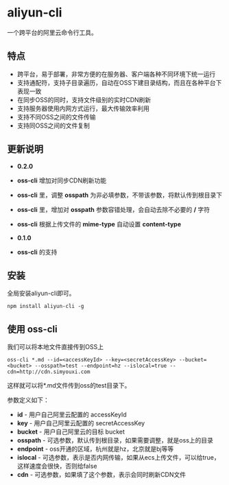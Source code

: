# aliyun-cli
一个跨平台的阿里云命令行工具。

特点
---
* 跨平台，易于部署，非常方便的在服务器、客户端各种不同环境下统一运行
* 支持通配符，支持子目录遍历，自动在OSS下建目录结构，而且在各种平台下表现一致
* 在同步OSS的同时，支持文件级别的实时CDN刷新
* 支持服务器使用内网方式运行，最大传输效率利用
* 支持不同OSS之间的文件传输
* 支持同OSS之间的文件复制

更新说明
---
* **0.2.0**
 * **oss-cli** 增加对同步CDN刷新功能
 * **oss-cli** 里，调整 **osspath** 为非必填参数，不带该参数，将默认传到根目录下
 * **oss-cli** 里，增加对 **osspath** 参数容错处理，会自动去除不必要的 **/** 字符
 * **oss-cli** 根据上传文件的 **mime-type** 自动设置 **content-type**

* **0.1.0**
 * **oss-cli** 的支持

安装
---
全局安装aliyun-cli即可。

```
npm install aliyun-cli -g
```

使用 oss-cli
---
我们可以将本地文件直接传到OSS上

```
oss-cli *.md --id=<accessKeyId> --key=<secretAccessKey> --bucket=<bucket> --osspath=test --endpoint=hz --islocal=true --cdn=http://cdn.simyouxi.com
```

这样就可以将*.md文件传到oss的test目录下。

参数定义如下：

* **id** - 用户自己阿里云配置的 accessKeyId
* **key** - 用户自己阿里云配置的 secretAccessKey
* **bucket** - 用户自己阿里云的目标 bucket
* **osspath** - 可选参数，默认传到根目录，如果需要调整，就是oss上的目录
* **endpoint** - oss开通的区域，杭州就是hz，北京就是bj等等
* **islocal** - 可选参数，表示是否内网传输，如果从ecs上传文件，可以给true，这样速度会很快，否则给false
* **cdn** - 可选参数，如果填了这个参数，表示会同时刷新CDN文件

